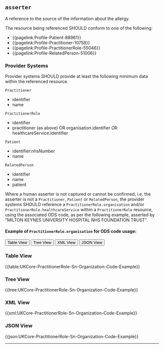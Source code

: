 ## `asserter`

A reference to the source of the information about the allergy. 

The resource being referenced SHOULD conform to one of the following:

- {{pagelink:Profile-Patient-88961}}
- {{pagelink:Profile-Practitioner-10758}}
- {{pagelink:Profile-PractitionerRole-55046}}
- {{pagelink:Profile-RelatedPerson-51006}}

### Provider Systems

Provider systems SHOULD provide at least the following minimum data within the referenced resource. 

`Practitioner`

- identifier
- name

`PractitionerRole`

- identifier
- practitioner (as above) OR organisation.identifier OR healthcareService.identifier

`Patient`

- identifier:nhsNumber
- name

`RelatedPerson`

- identifier
- name
- patient

Where a human asserter is not captured or cannot be confirmed, i.e. the asserter is not a `Practitioner`, `Patient` or `RelatedPerson`, the provider systems SHOULD reference a `PractitionerRole.organisation` and/or `PractitionerRole.healthcareService` within a `PractitionerRole` resource, using the associated ODS code, as per the following example, asserted by "MILTON KEYNES UNIVERSITY HOSPITAL NHS FOUNDATION TRUST".

#### Example of `PractitionerRole.organisation` for ODS code usage:

<div class="tab">
 <button class="tablinks active" onclick="openTab(event, 'Table View')">Table View</button>
  <button class="tablinks" onclick="openTab(event, 'Tree View')">Tree View</button>
  <button class="tablinks" onclick="openTab(event, 'XML View')">XML View</button>
  <button class="tablinks" onclick="openTab(event, 'JSON View')">JSON View</button>
</div>


<div id="Table View" class="tabcontent" style="display:block">
  <h3>Table View</h3>
{{table:UKCore-PractitionerRole-Sn-Organization-Code-Example}}
</div>

<div id="Tree View" class="tabcontent">
  <h3>Tree View</h3>
{{tree:UKCore-PractitionerRole-Sn-Organization-Code-Example}}
</div>

<div id="XML View" class="tabcontent">
  <h3>XML View</h3>
{{xml:UKCore-PractitionerRole-Sn-Organization-Code-Example}}
</div>

<div id="JSON View" class="tabcontent">
  <h3>JSON View</h3>
{{json:UKCore-PractitionerRole-Sn-Organization-Code-Example}}
</div>

---
